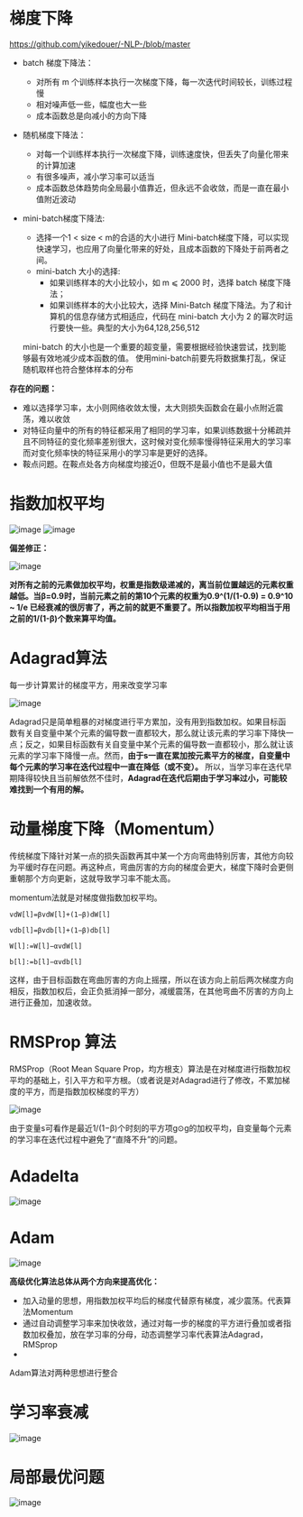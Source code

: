# 梯度下降
https://github.com/yikedouer/-NLP-/blob/master
- batch 梯度下降法：
    - 对所有 m 个训练样本执行一次梯度下降，每一次迭代时间较长，训练过程慢
    - 相对噪声低一些，幅度也大一些
    - 成本函数总是向减小的方向下降
- 随机梯度下降法：
    - 对每一个训练样本执行一次梯度下降，训练速度快，但丢失了向量化带来的计算加速
    - 有很多噪声，减小学习率可以适当
    - 成本函数总体趋势向全局最小值靠近，但永远不会收敛，而是一直在最小值附近波动
- mini-batch梯度下降法:
    - 选择一个1 < size < m的合适的大小进行 Mini-batch梯度下降，可以实现快速学习，也应用了向量化带来的好处，且成本函数的下降处于前两者之间。
    - mini-batch 大小的选择:
        - 如果训练样本的大小比较小，如 m ⩽ 2000 时，选择 batch 梯度下降法；
        - 如果训练样本的大小比较大，选择 Mini-Batch 梯度下降法。为了和计算机的信息存储方式相适应，代码在 mini-batch 大小为 2 的幂次时运行要快一些。典型的大小为64,128,256,512
    
    mini-batch 的大小也是一个重要的超变量，需要根据经验快速尝试，找到能够最有效地减少成本函数的值。
    使用mini-batch前要先将数据集打乱，保证随机取样也符合整体样本的分布

**存在的问题：**
- 难以选择学习率，太小则网络收敛太慢，太大则损失函数会在最小点附近震荡，难以收敛
- 对特征向量中的所有的特征都采用了相同的学习率，如果训练数据十分稀疏并且不同特征的变化频率差别很大，这时候对变化频率慢得特征采用大的学习率而对变化频率快的特征采用小的学习率是更好的选择。
- 鞍点问题。在鞍点处各方向梯度均接近0，但既不是最小值也不是最大值

# 指数加权平均
![image](D:/Program/YNote/workspace/gorpel@163.com/Picture/指数加权平均1.png)
![image](D:/Program/YNote/workspace/gorpel@163.com/Picture/指数加权平均2.png)

**偏差修正：**

![image](D:/Program/YNote/workspace/gorpel@163.com/Picture/偏差修正.png)

**对所有之前的元素做加权平均，权重是指数级递减的，离当前位置越远的元素权重越低。当β=0.9时，当前元素之前的第10个元素的权重为0.9^(1/(1-0.9) = 0.9^10 ~ 1/e 已经衰减的很厉害了，再之前的就更不重要了。所以指数加权平均相当于用之前的1/(1-β)个数来算平均值。**

# Adagrad算法
每一步计算累计的梯度平方，用来改变学习率

![image](D:/Program/YNote/workspace/gorpel@163.com/Picture/adagrad.png)

Adagrad只是简单粗暴的对梯度进行平方累加，没有用到指数加权。如果目标函数有关自变量中某个元素的偏导数一直都较大，那么就让该元素的学习率下降快一点；反之，如果目标函数有关自变量中某个元素的偏导数一直都较小，那么就让该元素的学习率下降慢一点。然而，**由于s一直在累加按元素平方的梯度，自变量中每个元素的学习率在迭代过程中一直在降低（或不变）。** 所以，当学习率在迭代早期降得较快且当前解依然不佳时，**Adagrad在迭代后期由于学习率过小，可能较难找到一个有用的解。**

# 动量梯度下降（Momentum）
传统梯度下降针对某一点的损失函数再其中某一个方向弯曲特别厉害，其他方向较为平缓时存在问题。再这种点，弯曲厉害的方向的梯度会更大，梯度下降时会更侧重朝那个方向更新，这就导致学习率不能太高。

momentum法就是对梯度做指数加权平均。

    vdW[l]=βvdW[l]+(1−β)dW[l] 
    
    vdb[l]=βvdb[l]+(1−β)db[l]
    
    W[l]:=W[l]−αvdW[l]
    
    b[l]:=b[l]−αvdb[l]
    
这样，由于目标函数在弯曲厉害的方向上摇摆，所以在该方向上前后两次梯度方向相反，指数加权后，会正负抵消掉一部分，减缓震荡，在其他弯曲不厉害的方向上进行正叠加，加速收敛。



# RMSProp 算法
RMSProp（Root Mean Square Prop，均方根支）算法是在对梯度进行指数加权平均的基础上，引入平方和平方根。（或者说是对Adagrad进行了修改，不累加梯度的平方，而是指数加权梯度的平方）
 
 ![image](D:/Program/YNote/workspace/gorpel@163.com/Picture/RMSProp.png)
 
 由于变量s可看作是最近1/(1−β)个时刻的平方项g⊙g的加权平均，自变量每个元素的学习率在迭代过程中避免了“直降不升”的问题。
 
 # Adadelta
 
 ![image](D:/Program/YNote/workspace/gorpel@163.com/Picture/adadelta.png)
 
 # Adam
 
 ![image](D:/Program/YNote/workspace/gorpel@163.com/Picture/adam.png)
 
 
 **高级优化算法总体从两个方向来提高优化：**
 - 加入动量的思想，用指数加权平均后的梯度代替原有梯度，减少震荡。代表算法Momentum
 - 通过自动调整学习率来加快收敛，通过对每一步的梯度的平方进行叠加或者指数加权叠加，放在学习率的分母，动态调整学习率代表算法Adagrad，RMSprop
 - 
Adam算法对两种思想进行整合

# 学习率衰减

![image](D:/Program/YNote/workspace/gorpel@163.com/Picture/学习率衰减.png)

# 局部最优问题

![image](D:/Program/YNote/workspace/gorpel@163.com/Picture/局部最优.png)
